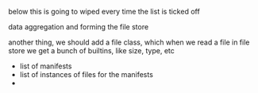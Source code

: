 below this is going to wiped every time the list is ticked off

data aggregation and forming the file store

another thing, we should add a file class, which when we read a file in file store we get a bunch of builtins, like size, type, etc


- list of manifests
- list of instances of files for the manifests
- 